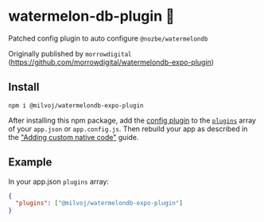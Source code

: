 # watermelon-db-plugin 🍉
Patched config plugin to auto configure `@nozbe/watermelondb`

Originally published by `morrowdigital` (https://github.com/morrowdigital/watermelondb-expo-plugin)


## Install

```
npm i @milvoj/watermelondb-expo-plugin
```

After installing this npm package, add the [config plugin](https://docs.expo.io/guides/config-plugins/) to the [`plugins`](https://docs.expo.io/versions/latest/config/app/#plugins) array of your `app.json` or `app.config.js`. Then rebuild your app as described in the ["Adding custom native code"](https://docs.expo.io/workflow/customizing/) guide.

## Example

In your app.json `plugins` array:

```json
{
  "plugins": ["@milvoj/watermelondb-expo-plugin"]
}
```
